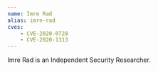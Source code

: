 ```yaml
---
name: Imre Rad
alias: imre-rad
cves:
    - CVE-2020-0728
    - CVE-2020-1313
---
```

Imre Rad is an Independent Security Researcher.